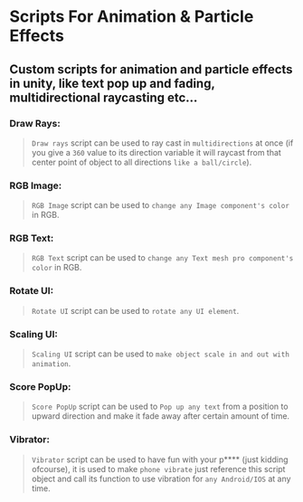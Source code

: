 # Scripts For Animation & Particle Effects
## Custom scripts for animation and particle effects in unity, like text pop up and fading, multidirectional raycasting etc...



### Draw Rays: 
> `Draw rays` script can be used to ray cast in `multidirections` at once (if you give a `360` value to its direction variable it will raycast from that center point of object to all directions `like a ball/circle`).

### RGB Image:
> `RGB Image` script can be used to `change any Image component's color` in RGB.

### RGB Text:
> `RGB Text` script can be used to `change any Text mesh pro component's color` in RGB.

### Rotate UI:
> `Rotate UI` script can be used to `rotate any UI element`.

### Scaling UI:
> `Scaling UI` script can be used to `make object scale in and out with animation`.

### Score PopUp:
> `Score PopUp` script can be used to `Pop up any text` from a position to upward direction and make it fade away after certain amount of time.

### Vibrator:
> `Vibrator` script can be used to have fun with your p**** (just kidding ofcourse), it is used to make `phone vibrate` just reference this script object and call its function to use vibration for `any Android/IOS` at any time.
